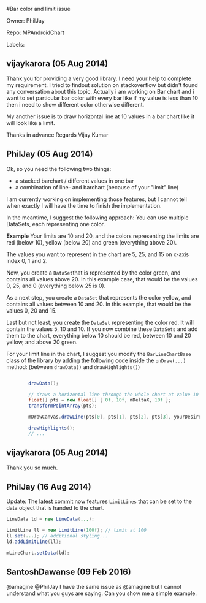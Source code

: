 #Bar color and limit issue

Owner: PhilJay

Repo: MPAndroidChart

Labels: 

## vijaykarora (05 Aug 2014)

Thank you for providing a very good library. I need your help to complete my requirement. I tried to findout solution on stackoverflow but didn't found any conversation about this topic. Actually i am working on Bar chart and i want to set particular bar color with every bar like if my value is less than 10 then i need to show different color otherwise different.

My another issue is to draw horizontal line at 10 values in a bar chart like it will look like a limit.

Thanks in advance
 Regards
Vijay Kumar


## PhilJay (05 Aug 2014)

Ok, so you need the following two things:
- a stacked barchart / different values in one bar
- a combination of line- and barchart (because of your "limit" line)

I am currently working on implementing those features, but I cannot tell when exactly I will have the time to finish the implementation.

In the meantime, I suggest the following approach:
You can use multiple DataSets, each representing one color.

**Example**
Your limits are 10 and 20, and the colors representing the limits are red (below 10), yellow (below 20) and green (everything above 20).

The values you want to represent in the chart are 5, 25, and 15 on x-axis index 0, 1 and 2.

Now, you create a `DataSet`that is represented by the color green, and contains all values above 20. In this example case, that would be the values 0, 25, and 0 (everything below 25 is 0).

As a next step, you create a `DataSet` that represents the color yellow, and contains all values between 10 and 20. In this example, that would be the values 0, 20 and 15.

Last but not least, you create the `DataSet` representing the color red. It will contain the values 5, 10 and 10. If you now combine these `DataSets` and add them to the chart, everything below 10 should be red, between 10 and 20 yellow, and above 20 green.

For your limit line in the chart, I suggest you modify the `BarLineChartBase` class of the library by adding the following code inside the `onDraw(...)` method: (between `drawData()` and `drawHighlights()`)

``` java

        drawData();

        // draws a horizontal line through the whole chart at value 10
        float[] pts = new float[] { 0f, 10f, mDeltaX, 10f };
        transformPointArray(pts);

        mDrawCanvas.drawLine(pts[0], pts[1], pts[2], pts[3], yourDesiredPaintObject);

        drawHighlights();
        // ...
```


## vijaykarora (05 Aug 2014)

Thank you so much.


## PhilJay (16 Aug 2014)

Update: The [latest commit](https://github.com/PhilJay/MPAndroidChart/commit/4a9504e0ba50c9f5b2f9ac4ffbaf177dfda8c6e0#diff-d41d8cd98f00b204e9800998ecf8427e) now features `LimitLines` that can be set to the data object that is handed to the chart.

``` java
LineData ld = new LineData(...);

LimitLine ll = new LimitLine(100f); // limit at 100
ll.set(...); // additional styling...
ld.addLimitLine(ll);

mLineChart.setData(ld);
```


## SantoshDawanse (09 Feb 2016)

@amagine @PhilJay I have the same issue as @amagine but I cannot understand what you guys are saying. Can you show me a simple example.


